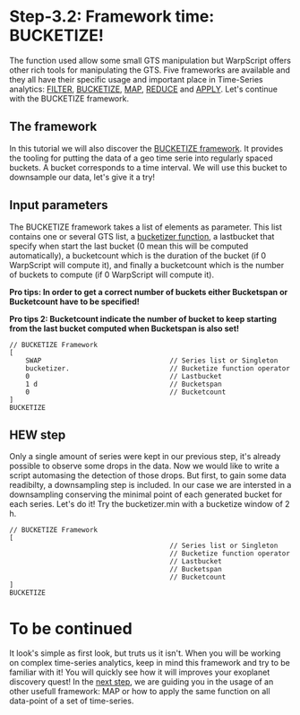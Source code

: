 # Step-3.2: Framework time: BUCKETIZE!

The function used allow some small GTS manipulation but WarpScript offers other rich tools for manipulating the GTS. Five frameworks are available and they all have their specific usage and important place in Time-Series analytics: [FILTER](http://192.168.1.3:8082/reference/frameworks/framework-filter/), [BUCKETIZE](http://192.168.1.3:8082/reference/frameworks/framework-bucketize/), [MAP](http://192.168.1.3:8082/reference/frameworks/framework-map/), [REDUCE](http://192.168.1.3:8082/reference/frameworks/framework-reduce/) and [APPLY](http://192.168.1.3:8082/reference/frameworks/framework-apply/). Let's continue with the BUCKETIZE framework.

## The framework

In this tutorial we will also discover the [BUCKETIZE framework](http://192.168.1.3:8082/reference/frameworks/framework-bucketize/). It provides the tooling for putting the data of a geo time serie into regularly spaced buckets. A bucket corresponds to a time interval.
We will use this bucket to downsample our data, let's give it a try!

## Input parameters

The BUCKETIZE framework takes a list of elements as parameter. This list contains one or several GTS list, a [bucketizer function](http://192.168.1.3:8082/reference/reference/#framework-bucketizers), a lastbucket that specify when start the last bucket (0 mean this will be computed automatically), a bucketcount which is the duration of the bucket (if 0 WarpScript will compute it), and finally a bucketcount which is the number of buckets to compute (if 0 WarpScript will compute it).

**Pro tips: In order to get a correct number of buckets either Bucketspan or Bucketcount have to be specified!**

**Pro tips 2: Bucketcount indicate the number of bucket to keep starting from the last bucket computed when Bucketspan is also set!**

```
// BUCKETIZE Framework
[
    SWAP                                // Series list or Singleton
    bucketizer.                         // Bucketize function operator
    0                                   // Lastbucket
    1 d                                 // Bucketspan
    0                                   // Bucketcount
]
BUCKETIZE

```

## HEW step

Only a single amount of series were kept in our previous step, it's already possible to observe some drops in the data. Now we would like to write a script automasing the detection of those drops. But first, to gain some data readibilty, a downsampling step is included. In our case we are intersted in a downsampling conserving the minimal point of each generated bucket for each series.
Let's do it! Try the bucketizer.min with a bucketize window of 2 h.

```
// BUCKETIZE Framework
[
                                        // Series list or Singleton
                                        // Bucketize function operator
                                        // Lastbucket
                                        // Bucketspan
                                        // Bucketcount
]
BUCKETIZE

```

# To be continued

It look's simple as first look, but truts us it isn't. When you will be working on complex time-series analytics, keep in mind this framework and try to be familiar with it! You will quickly see how it will improves your exoplanet discovery quest! In the [next step](/step-3-WarpScript-Frameworks/3.3-Map-framework/README.md), we are guiding you in the usage of an other usefull framework: MAP or how to apply the same function on all data-point of a set of time-series.